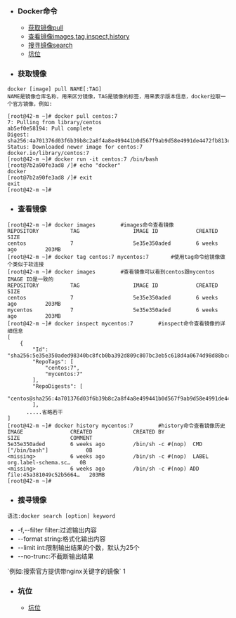 + ### Docker命令
    + [获取镜像pull](#获取镜像)
    + [查看镜像images,tag,inspect,history](#查看镜像)
    + [搜寻镜像search](#搜寻镜像)
    + [坑位](#坑位)
+ ### 获取镜像
`docker [image] pull NAME[:TAG]`   
`NAME是镜像仓库名称，用来区分镜像，TAG是镜像的标签，用来表示版本信息，docker拉取一个官方镜像，例如:`   
```
[root@42-m ~]# docker pull centos:7
7: Pulling from library/centos
ab5ef0e58194: Pull complete 
Digest: sha256:4a701376d03f6b39b8c2a8f4a8e499441b0d567f9ab9d58e4991de4472fb813c
Status: Downloaded newer image for centos:7
docker.io/library/centos:7
[root@42-m ~]# docker run -it centos:7 /bin/bash
[root@7b2a90fe3ad8 /]# echo "docker"
docker
[root@7b2a90fe3ad8 /]# exit
exit
[root@42-m ~]# 
```
+ ### 查看镜像
```
[root@42-m ~]# docker images		#images命令查看镜像
REPOSITORY          TAG                 IMAGE ID            CREATED             SIZE
centos              7                   5e35e350aded        6 weeks ago         203MB
[root@42-m ~]# docker tag centos:7 mycentos:7		#使用tag命令给镜像做个类似于软连接
[root@42-m ~]# docker images		#查看镜像可以看到centos跟mycentos IMAGE ID是一致的
REPOSITORY          TAG                 IMAGE ID            CREATED             SIZE
centos              7                   5e35e350aded        6 weeks ago         203MB
mycentos            7                   5e35e350aded        6 weeks ago         203MB
[root@42-m ~]# docker inspect mycentos:7		#inspect命令查看镜像的详细信息
[
    {
        "Id": "sha256:5e35e350aded98340bc8fcb0ba392d809c807bc3eb5c618d4a0674d98d88bccd",
        "RepoTags": [
            "centos:7",
            "mycentos:7"
        ],
        "RepoDigests": [
            "centos@sha256:4a701376d03f6b39b8c2a8f4a8e499441b0d567f9ab9d58e4991de4472fb813c"
        ],
      .....省略若干
]
[root@42-m ~]# docker history mycentos:7		#history命令查看镜像历史
IMAGE               CREATED             CREATED BY                                      SIZE                COMMENT
5e35e350aded        6 weeks ago         /bin/sh -c #(nop)  CMD ["/bin/bash"]            0B                  
<missing>           6 weeks ago         /bin/sh -c #(nop)  LABEL org.label-schema.sc…   0B                  
<missing>           6 weeks ago         /bin/sh -c #(nop) ADD file:45a381049c52b5664…   203MB               
[root@42-m ~]# 
```
+ ### 搜寻镜像
`语法:docker search [option] keyword`   
<ul>
  <li>-f,--filter filter:过滤输出内容</li>
  <li>--format string:格式化输出内容</li>
  <li>--limit int:限制输出结果的个数，默认为25个</li>
  <li>--no-trunc:不截断输出结果</li>
</ul>
`例如:搜索官方提供带nginx关键字的镜像`   
1
	
	
	




	
+ ### 坑位
    + [坑位](https://github.com/Kiaccumulation/blob/Docker/docker%E5%AE%89%E8%A3%85.md)